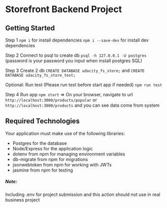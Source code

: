 # Storefront Backend Project

## Getting Started

Step 1
`npm i` for install dependencies
`npm i --save-dev` for install dev dependencies

Step 2
Connect to psql to create db
`psql -h 127.0.0.1 -U postgres` (password is your password you input when install postgres SQL)

Step 3
Create 2 db
`CREATE DATABASE udacity_fs_store;` and `CREATE DATABASE udacity_fs_store_test;`

Optional: Run test (Please run test before start app if needed)
`npm run test`

Step 4
Run app
`npm start`
=> On your browser, navigate to url `http://localhost:3000/products/popular` or `http://localhost:3000/products` and you can see data come from system

## Required Technologies
Your application must make use of the following libraries:
- Postgres for the database
- Node/Express for the application logic
- dotenv from npm for managing environment variables
- db-migrate from npm for migrations
- jsonwebtoken from npm for working with JWTs
- jasmine from npm for testing

##### Note:
Including .env for project submission and this action should not use in real business project